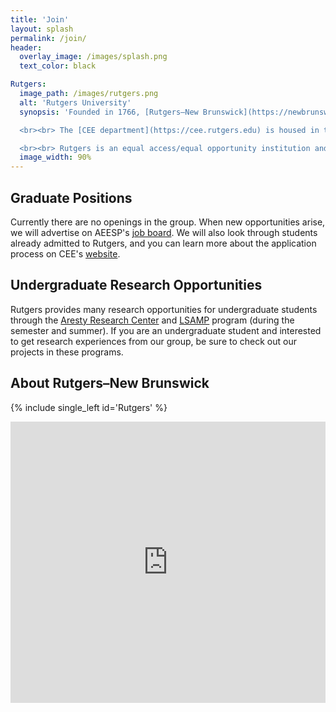 ```yaml
---
title: 'Join'
layout: splash
permalink: /join/
header:
  overlay_image: /images/splash.png
  text_color: black

Rutgers:
  image_path: /images/rutgers.png
  alt: 'Rutgers University'
  synopsis: 'Founded in 1766, [Rutgers–New Brunswick](https://newbrunswick.rutgers.edu) is the flagship location of [Rutgers University](https://www.rutgers.edu) (Rutgers, The State University of New Jersey). It is New Jersey’s No. 1 public research university, a Top 15 public national university (*U.S. News & World Report 2024*), and a member of the Association of American Universities and the Big Ten Academic Alliance. 

  <br><br> The [CEE department](https://cee.rutgers.edu) is housed in the new Richard Weeks Hall of Engineering in the Busch Campus, which is conveniently situated in central New Jersey and near the major urban centers of New York City, Philadelphia, and the iconic Jersey Shore.

  <br><br> Rutgers is an equal access/equal opportunity institution and welcomes individuals with diverse backgrounds, experiences, and ideas who embrace and value diversity and inclusivity. Students are encouraged to learn more about [Rutgers Diversity](https://diversity.rutgers.edu).'
  image_width: 90%
---
```


## Graduate Positions

Currently there are no openings in the group. When new opportunities arise, we will advertise on AEESP's [job board](https://www.aeesp.org/jobs). We will also look through students already admitted to Rutgers, and you can learn more about the application process on CEE's [website](https://cee.rutgers.edu/apply-1).


## Undergraduate Research Opportunities

Rutgers provides many research opportunities for undergraduate students through the [Aresty Research Center](https://aresty.rutgers.edu/) and [LSAMP](https://lsamp-nb.rutgers.edu/) program (during the semester and summer). If you are an undergraduate student and interested to get research experiences from our group, be sure to check out our projects in these programs.


## About Rutgers–New Brunswick

{% include single_left id='Rutgers' %}

<iframe src="https://www.google.com/maps/embed?pb=!1m18!1m12!1m3!1d3032.772056580656!2d-74.4621901235605!3d40.5245290714224!2m3!1f0!2f0!3f0!3m2!1i1024!2i768!4f13.1!3m3!1m2!1s0x89c3c7734b10144d%3A0xa74dcfc1e6ea23ab!2s500%20Bartholomew%20Rd%2C%20Piscataway%2C%20NJ%2008854!5e0!3m2!1sen!2sus!4v1694572822450!5m2!1sen!2sus" width="100%" height="450" style="border:0;" allowfullscreen="" loading="lazy" referrerpolicy="no-referrer-when-downgrade"></iframe>

<!-- Old codes using the contact layout

contact:
  title: 'Join Us!'
  text: 'There are multiple fully funded graduate student positions in Spring or Fall 2024. If you would like to join our group, please reach out to Dr. Li.'
  btn_url: 'mailto:yalin.li@rutgers.edu'
  btn_label: 'Email'

{% include contact id='contact' %}

-->